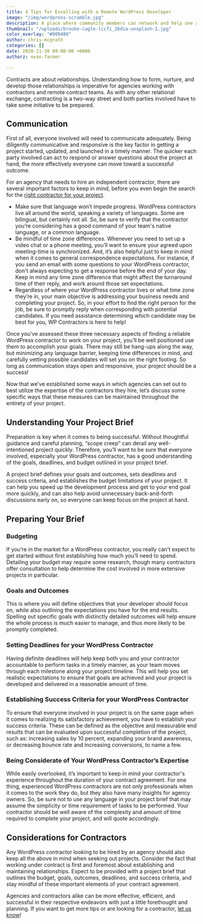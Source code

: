 ```yaml
---
title: 4 Tips for Excelling with a Remote WordPress Developer
image: "/img/wordpress-scramble.jpg"
description: A place where community members can network and help one another
thumbnail: "/uploads/brooke-cagle-lccfi_26dia-unsplash-1.jpg"
color_overlay: "#009480"
author: chris-mcgrath
categories: []
date: 2020-11-30 09:00:00 +0000
authorz: evan-farmer

---
```

Contracts are about relationships. Understanding how to form, nurture, and develop those relationships is imperative for agencies working with contractors and remote contract teams. As with any other relational exchange, contracting is a two-way street and both parties involved have to take some initiative to be prepared.

## Communication
First of all, everyone involved will need to communicate adequately. Being diligently communicative and responsive is the key factor in getting a project started, updated, and launched in a timely manner. The quicker each party involved can act to respond or answer questions about the project at hand, the more effectively everyone can move toward a successful outcome.

For an agency that needs to hire an independent contractor, there are several important factors to keep in mind, before you even begin the search for the [right contractor for your project](/blog/2020/07/31/5-tips-for-hiring-the-right-wordpress-contractor/).

* Make sure that language won’t impede progress. WordPress contractors live all around the world, speaking a variety of languages. Some are bilingual, but certainly not all. So, be sure to verify that the contractor you’re considering has a good command of your team's native language, or a common language.
* Be mindful of time zone differences. Whenever you need to set up a video chat or a phone meeting, you’ll want to ensure your agreed upon meeting-time is synchronized. And, it’s also helpful just to keep in mind when it comes to general correspondence expectations. For instance, if you send an email with some questions to your WordPress contractor, don't always expecting to get a response before the end of your day. Keep in mind any time zone difference that might affect the turnaround time of their reply, and work around those set expectations.
* Regardless of where your WordPress contractor lives or what time zone they’re in, your main objective is addressing your business needs and completing your project. So, in your effort to find the right person for the job, be sure to promptly reply when corresponding with potential candidates. If you need assistance determining which candidate may be best for you, WP Contractors is here to help!

Once you've assessed these three necessary aspects of finding a reliable WordPress contractor to work on your project, you’ll be well positioned use them to accomplish your goals. There may still be hang-ups along the way, but minimizing any language barrier, keeping time differences in mind, and carefully vetting possible candidates will set you on the right footing. So long as communication stays open and responsive, your project should be a success!

Now that we’ve established some ways in which agencies can set out to best utilize the expertise of the contractors they hire, let’s discuss some specific ways that these measures can be maintained throughout the entirety of your project.

## Understanding Your Project Brief
Preparation is key when it comes to being successful. Without thoughtful guidance and careful planning, “scope creep” can derail any well-intentioned project quickly. Therefore, you’ll want to be sure that everyone involved, especially your WordPress contractor, has a good understanding of the goals, deadlines, and budget outlined in your project brief.

A project brief defines your goals and outcomes, sets deadlines and success criteria, and establishes the budget limitations of your project. It can help you speed up the development process and get to your end goal more quickly, and can also help avoid unnecessary back-and-forth discussions early on, so everyone can keep focus on the project at hand.

## Preparing Your Brief
### Budgeting
If you’re in the market for a WordPress contractor, you really can’t expect to get started without first establishing how much you’ll need to spend. Detailing your budget may require some research, though many contractors offer consultation to help determine the cost involved in more extensive projects in particular.

### Goals and Outcomes
This is where you will define objectives that your developer should focus on, while also outlining the expectations you have for the end results. Spelling out specific goals with distinctly detailed outcomes will help ensure the whole process is much easier to manage, and thus more likely to be promptly completed.

### Setting Deadlines for your WordPress Contractor
Having definite deadlines will help keep both you and your contractor accountable to perform tasks in a timely manner, as your team moves through each milestone along your project timeline. This will help you set realistic expectations to ensure that goals are achieved and your project is developed and delivered in a reasonable amount of time.

### Establishing Success Criteria for your WordPress Contractor
To ensure that everyone involved in your project is on the same page when it comes to realizing its satisfactory achievement, you have to establish your success criteria. These can be defined as the objective and measurable end results that can be evaluated upon successful completion of the project, such as: increasing sales by 10 percent, expanding your brand awareness, or decreasing bounce rate and increasing conversions, to name a few.

### Being Considerate of Your WordPress Contractor’s Expertise
While easily overlooked, it’s important to keep in mind your contractor's experience throughout the duration of your contract agreement. For one thing, experienced WordPress contractors are not only professionals when it comes to the work they do, but they also have many insights for agency owners. So, be sure not to use any language in your project brief that may assume the simplicity or time requirement of tasks to be performed. Your contractor should be well aware of the complexity and amount of time required to complete your project, and will quote accordingly.

## Considerations for Contractors
Any WordPress contractor looking to be hired by an agency should also keep all the above in mind when seeking out projects. Consider the fact that working under contract is first and foremost about establishing and maintaining relationships. Expect to be provided with a project brief that outlines the budget, goals, outcomes, deadlines, and success criteria, and stay mindful of these important elements of your contract agreement.

Agencies and contractors alike can be more effective, efficient, and successful in their respective endeavors with just a little forethought and planning. If you want to get more tips or are looking for a contractor, [let us know](https://esteemed.io/get-a-quote/)!
